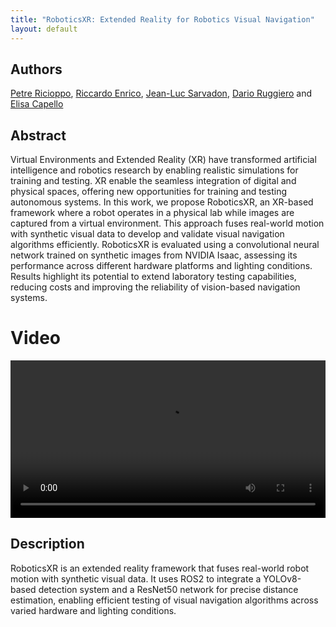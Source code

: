 ```yaml
---
title: "RoboticsXR: Extended Reality for Robotics Visual Navigation"
layout: default
---
```


## Authors

[Petre Ricioppo](https://www.polito.it/personale?p=petre.ricioppo), [Riccardo Enrico](https://www.polito.it/personale?p=riccardo.enrico), [Jean-Luc Sarvadon](https://www.polito.it/personale?p=jeanluc.sarvadon), [Dario Ruggiero](https://www.polito.it/personale?p=dario.ruggiero) and [Elisa Capello](https://www.polito.it/personale?p=elisa.capello)

## Abstract

Virtual Environments and Extended Reality (XR) have transformed artificial intelligence and robotics research by enabling realistic simulations for training and testing. XR enable the seamless integration of digital and physical spaces, offering new opportunities for training and testing autonomous systems. In this work, we propose RoboticsXR, an XR-based framework where a robot operates in a physical lab while images are captured from a virtual environment. This approach fuses real-world motion with synthetic visual data to develop and validate visual navigation algorithms efficiently. RoboticsXR is evaluated using a convolutional neural network trained on synthetic images from NVIDIA Isaac, assessing its performance across different hardware platforms and lighting conditions. Results highlight its potential to extend laboratory testing capabilities, reducing costs and improving the reliability of vision-based navigation systems.

# Video

<video width="100%" height="auto" controls>
  <source src="./media/RoboticsXRIROS.mp4" type="video/mp4">
</video>

## Description

RoboticsXR is an extended reality framework that fuses real-world robot motion with synthetic visual data. It uses ROS2 to integrate a YOLOv8-based detection system and a ResNet50 network for precise distance estimation, enabling efficient testing of visual navigation algorithms across varied hardware and lighting conditions.